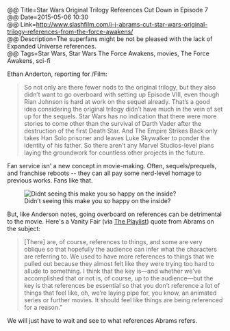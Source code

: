 @@ Title=Star Wars Original Trilogy References Cut Down in Episode 7  
@@ Date=2015-05-06 10:30  
@@ Link=http://www.slashfilm.com/j-j-abrams-cut-star-wars-original-trilogy-references-from-the-force-awakens/  
@@ Description=The superfans might be not be pleased with the lack of Expanded Universe references.  
@@ Tags=Star Wars, Star Wars The Force Awakens, movies, The Force Awakens, sci-fi  

Ethan Anderton, reporting for /Film:
>So not only are there fewer nods to the original trilogy, but they also didn’t want to go overboard with setting up Episode VIII, even though Rian Johnson is hard at work on the sequel already. That’s a good idea considering the original trilogy didn’t have much in the vein of set up for the sequels. Star Wars has no indication that there were more stories to come other than the survival of Darth Vader after the destruction of the first Death Star. And The Empire Strikes Back only takes Han Solo prisoner and leaves Luke Skywalker to ponder the identity of his father. So there aren’t any Marvel Studios-level plans laying the groundwork for countless other projects in the future.

Fan service isn' a new concept in movie-making. Often, sequels/prequels, and franchise reboots -- they can all pay some nerd-level homage to previous works. Fans like that. 

<figure>
	<img src="http://www.nerdist.com/wp-content/uploads/2012/12/trek-hands-touching1.jpg" alt="Didnt seeing this make you so happy on the inside?" alt="spock"  />
	<figcaption>Didn&#8217;t seeing this make you so happy on the inside?</figcaption>
</figure>

But, like Anderson notes, going overboard on references can be detrimental to the movie. Here's a Vanity Fair (via [The Playlist][indiewire]) quote from Abrams on the subject:
>[There] are, of course, references to things, and some are very oblique so that hopefully the audience can infer what the characters are referring to. We used to have more references to things that we pulled out because they almost felt like they were trying too hard to allude to something. I think that the key is—and whether we’ve accomplished that or not is, of course, up to the audience—but the key is that references be essential so that you don’t reference a lot of things that feel like, oh, we’re laying pipe for, you know, an animated series or further movies. It should feel like things are being referenced for a reason.”

We will just have to wait and see to what references Abrams refers.

[indiewire]: http://blogs.indiewire.com/theplaylist/jj-abrams-says-he-had-to-pull-back-on-references-to-the-earlier-films-in-star-wars-the-force-awakens-20150505